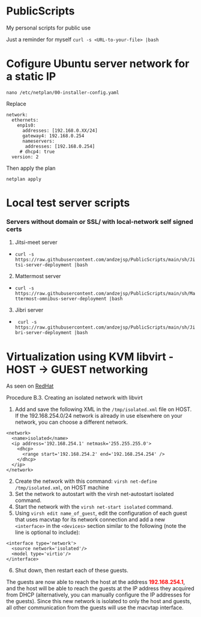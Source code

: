 # PublicScripts
My personal scripts for public use


Just a reminder for myself
`curl -s <URL-to-your-file> |bash`

# Cofigure Ubuntu server network for a static IP

`nano /etc/netplan/00-installer-config.yaml`

Replace
```
network:
  ethernets:
    enp1s0:
      addresses: [192.168.0.XX/24]
      gateway4: 192.168.0.254
      nameservers:
       addresses: [192.168.0.254]
     # dhcp4: true
  version: 2
```
Then apply the plan

`netplan apply`

# Local test server scripts
### Servers without domain or SSL/ with local-network self signed certs

1. Jitsi-meet server 
  - `curl -s https://raw.githubusercontent.com/andzejsp/PublicScripts/main/sh/Jitsi-server-deployment |bash`
2. Mattermost server
  - `curl -s https://raw.githubusercontent.com/andzejsp/PublicScripts/main/sh/Mattermost-omnibus-server-deployment |bash`
3. Jibri server
  - ` curl -s https://raw.githubusercontent.com/andzejsp/PublicScripts/main/sh/Jibri-server-deployment |bash`


# Virtualization using KVM libvirt - HOST -> GUEST networking

As seen on [RedHat](https://access.redhat.com/documentation/en-us/red_hat_enterprise_linux/6/html/virtualization_host_configuration_and_guest_installation_guide/app_macvtap)

Procedure B.3. Creating an isolated network with libvirt

1. Add and save the following XML in the ` /tmp/isolated.xml ` file on HOST. If the 192.168.254.0/24 network is already in use elsewhere on your network, you can choose a different network.
```
<network>
  <name>isolated</name>
  <ip address='192.168.254.1' netmask='255.255.255.0'>
    <dhcp>
      <range start='192.168.254.2' end='192.168.254.254' />
    </dhcp>
  </ip>
</network>
```
2. Create the network with this command: ` virsh net-define /tmp/isolated.xml `, on HOST machine
3. Set the network to autostart with the virsh net-autostart isolated command.
4. Start the network with the ` virsh net-start isolated ` command.
5. Using ` virsh edit name_of_guest `, edit the configuration of each guest that uses macvtap for its network connection and add a new ` <interface> ` in the ` <devices> ` section similar to the following (note the <model type='virtio'/> line is optional to include):
```
<interface type='network'>
  <source network='isolated'/>
  <model type='virtio'/>
</interface>
```
6. Shut down, then restart each of these guests.

The guests are now able to reach the host at the address <span style="color:red">**192.168.254.1**</span>, and the host will be able to reach the guests at the IP address they acquired from DHCP (alternatively, you can manually configure the IP addresses for the guests). Since this new network is isolated to only the host and guests, all other communication from the guests will use the macvtap interface.
